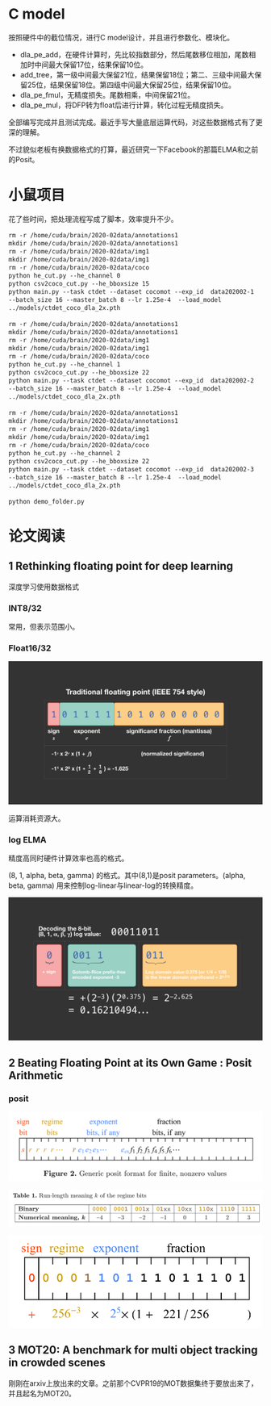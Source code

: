 # C model

按照硬件中的截位情况，进行C model设计，并且进行参数化、模块化。

- dla_pe_add，在硬件计算时，先比较指数部分，然后尾数移位相加，尾数相加时中间最大保留17位，结果保留10位。
- add_tree，第一级中间最大保留21位，结果保留18位；第二、三级中间最大保留25位，结果保留18位。第四级中间最大保留25位，结果保留10位。
- dla_pe_fmul，无精度损失。尾数相乘，中间保留21位。
- dla_pe_mul，将DFP转为float后进行计算，转化过程无精度损失。

全部编写完成并且测试完成。最近手写大量底层运算代码，对这些数据格式有了更深的理解。

不过貌似老板有换数据格式的打算，最近研究一下Facebook的那篇ELMA和之前的Posit。



# 小鼠项目

花了些时间，把处理流程写成了脚本，效率提升不少。

```shell
rm -r /home/cuda/brain/2020-02data/annotations1
mkdir /home/cuda/brain/2020-02data/annotations1
rm -r /home/cuda/brain/2020-02data/img1
mkdir /home/cuda/brain/2020-02data/img1
rm -r /home/cuda/brain/2020-02data/coco
python he_cut.py --he_channel 0
python csv2coco_cut.py --he_bboxsize 15
python main.py --task ctdet --dataset cocomot --exp_id  data202002-1  --batch_size 16 --master_batch 8 --lr 1.25e-4  --load_model ../models/ctdet_coco_dla_2x.pth       

rm -r /home/cuda/brain/2020-02data/annotations1
mkdir /home/cuda/brain/2020-02data/annotations1
rm -r /home/cuda/brain/2020-02data/img1
mkdir /home/cuda/brain/2020-02data/img1
rm -r /home/cuda/brain/2020-02data/coco
python he_cut.py --he_channel 1
python csv2coco_cut.py --he_bboxsize 22
python main.py --task ctdet --dataset cocomot --exp_id  data202002-2  --batch_size 16 --master_batch 8 --lr 1.25e-4  --load_model ../models/ctdet_coco_dla_2x.pth  

rm -r /home/cuda/brain/2020-02data/annotations1
mkdir /home/cuda/brain/2020-02data/annotations1
rm -r /home/cuda/brain/2020-02data/img1
mkdir /home/cuda/brain/2020-02data/img1
rm -r /home/cuda/brain/2020-02data/coco
python he_cut.py --he_channel 2
python csv2coco_cut.py --he_bboxsize 22
python main.py --task ctdet --dataset cocomot --exp_id  data202002-3  --batch_size 16 --master_batch 8 --lr 1.25e-4  --load_model ../models/ctdet_coco_dla_2x.pth  

python demo_folder.py
```



# 论文阅读

## 1 Rethinking floating point for deep learning

深度学习使用数据格式

### INT8/32

常用，但表示范围小。

### Float16/32

![](./2.png)

运算消耗资源大。

### log ELMA

精度高同时硬件计算效率也高的格式。

(8, 1, alpha, beta, gamma) 的格式。其中(8,1)是posit parameters。(alpha, beta, gamma) 用来控制log-linear与linear-log的转换精度。

![](./1.png)



## 2 Beating Floating Point at its Own Game : Posit Arithmetic

### posit

![](./4.png)

![](./5.png)

![](./3.png)



## 3 MOT20: A benchmark for multi object tracking in crowded scenes

刚刚在arxiv上放出来的文章。之前那个CVPR19的MOT数据集终于要放出来了，并且起名为MOT20。